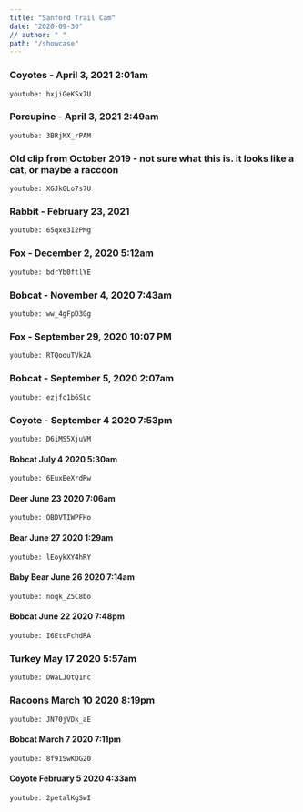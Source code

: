 ```yaml
---
title: "Sanford Trail Cam"
date: "2020-09-30"
// author: " "
path: "/showcase"
---
```


### Coyotes  -  April 3, 2021 2:01am

`youtube: hxjiGeKSx7U`




### Porcupine - April 3, 2021 2:49am

`youtube: 3BRjMX_rPAM`




### Old clip from October 2019 - not sure what this is. it looks like a cat, or maybe a raccoon

`youtube: XGJkGLo7s7U`




### Rabbit - February 23, 2021

`youtube: 65qxe3I2PMg`




### Fox - December 2, 2020 5:12am

`youtube: bdrYb0ftlYE`




### Bobcat - November 4, 2020 7:43am

`youtube: ww_4gFpD3Gg`




### Fox - September 29, 2020  10:07 PM

`youtube: RTQoouTVkZA`




### Bobcat - September 5, 2020   2:07am

`youtube: ezjfc1b6SLc`




### Coyote - September 4 2020   7:53pm

`youtube: D6iMS5XjuVM`




#### Bobcat  July 4 2020 5:30am

`youtube: 6EuxEeXrdRw`




#### Deer June 23 2020 7:06am

`youtube: OBDVTIWPFHo`




#### Bear June 27 2020 1:29am

`youtube: lEoykXY4hRY`



#### Baby Bear June 26 2020  7:14am

`youtube: noqk_Z5C8bo`



#### Bobcat June 22 2020  7:48pm

`youtube: I6EtcFchdRA`




### Turkey May 17 2020   5:57am

`youtube: DWaLJOtQ1nc`




### Racoons March 10 2020   8:19pm

`youtube: JN70jVDk_aE`




#### Bobcat March 7 2020 7:11pm

`youtube: 8f91SwKDG20`




#### Coyote February 5 2020 4:33am


`youtube: 2petalKgSwI`

